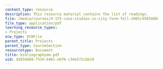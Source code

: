```yaml
---
content_type: resource
description: This resource material contains the list of readings.
file: /media/courses/4-175-case-studies-in-city-form-fall-2005/4503dd60753d6461ebf6c34e572cbb19_bibliographyam.pdf
file_type: application/pdf
learning_resource_types:
- Projects
ocw_type: OCWFile
parent_title: Projects
parent_type: CourseSection
resourcetype: Document
title: bibliographyam.pdf
uid: 4503dd60-753d-6461-ebf6-c34e572cbb19
---
```

